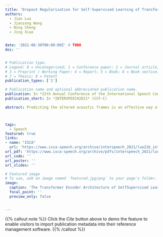 ```yaml
---
title: 'Dropout Regularization for Self-Supervised Learning of Transformer Encoder Speech Representation'
authors:
  - Jian Luo
  - Jianzong Wang
  - Ning Cheng
  - Jing Xiao


date: '2021-08-30T00:00:00Z' # TODO
doi: ''


# Publication type.
# Legend: 0 = Uncategorized; 1 = Conference paper; 2 = Journal article;
# 3 = Preprint / Working Paper; 4 = Report; 5 = Book; 6 = Book section;
# 7 = Thesis; 8 = Patent
publication_types: ['1']

# Publication name and optional abbreviated publication name.
publication: In *22th Annual Conference of the International Speech Communication Association*
publication_short: In *INTERSPEECH2021* (CCF-C)

abstract: Predicting the altered acoustic frames is an effective way of self-supervised learning for speech representation. However, it is challenging to prevent the pretrained model from overfitting. In this paper, we proposed to introduce two dropout regularization methods into the pretraining of transformer encoder{:}(1) attention dropout, (2) layer dropout. Both of the two dropout methods encourage the model to utilize global speech information, and avoid just copying local spectrum features when reconstructing the masked frames. We evaluated the proposed methods on phoneme classification and speaker recognition tasks. The experiments demonstrate that our dropout approaches achieve competitive results, and improve the performance of classification accuracy on downstream tasks.



tags:
  - Speech
featured: true
links:
- name: "ISCA"
  url: 'https://www.isca-speech.org/archive/interspeech_2021/luo21b_interspeech.html'
url_pdf: 'https://www.isca-speech.org/archive/pdfs/interspeech_2021/luo21b_interspeech.pdf'
url_code: ''
url_poster: ''
url_slides: ''

# Featured image
# To use, add an image named `featured.jpg/png` to your page's folder.
image:
  caption: 'The Transformer Encoder Architecture of SelfSupervised Learning with dropout regularization'
  focal_point: ''
  preview_only: false


---
```


{{% callout note %}}
Click the _Cite_ button above to demo the feature to enable visitors to import publication metadata into their reference management software.
{{% /callout %}}

